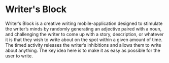 # Writer's Block

Writer’s Block is a creative writing mobile-application designed to stimulate the writer’s minds by randomly generating an adjective paired with a noun, and challenging the writer to come up with a story, description, or whatever it is that they wish to write about on the spot within a given amount of time. The timed activity releases the writer’s inhibitions and allows them to write about anything. The key idea here is to make it as easy as possible for the user to write.


